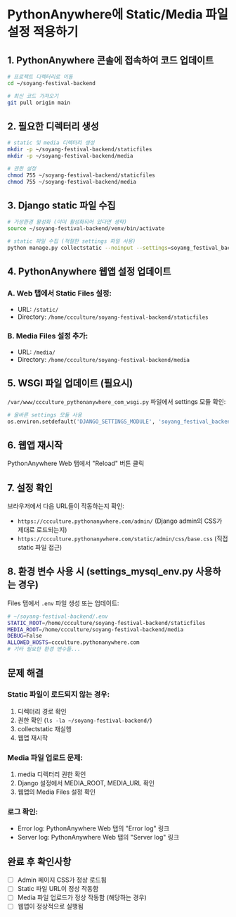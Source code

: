 # PythonAnywhere에 Static/Media 파일 설정 적용하기

## 1. PythonAnywhere 콘솔에 접속하여 코드 업데이트

```bash
# 프로젝트 디렉터리로 이동
cd ~/soyang-festival-backend

# 최신 코드 가져오기
git pull origin main
```

## 2. 필요한 디렉터리 생성

```bash
# static 및 media 디렉터리 생성
mkdir -p ~/soyang-festival-backend/staticfiles
mkdir -p ~/soyang-festival-backend/media

# 권한 설정
chmod 755 ~/soyang-festival-backend/staticfiles
chmod 755 ~/soyang-festival-backend/media
```

## 3. Django static 파일 수집

```bash
# 가상환경 활성화 (이미 활성화되어 있다면 생략)
source ~/soyang-festival-backend/venv/bin/activate

# static 파일 수집 (적절한 settings 파일 사용)
python manage.py collectstatic --noinput --settings=soyang_festival_backend.settings_pythonanywhere
```

## 4. PythonAnywhere 웹앱 설정 업데이트

### A. Web 탭에서 Static Files 설정:
- URL: `/static/`
- Directory: `/home/ccculture/soyang-festival-backend/staticfiles`

### B. Media Files 설정 추가:
- URL: `/media/`
- Directory: `/home/ccculture/soyang-festival-backend/media`

## 5. WSGI 파일 업데이트 (필요시)

`/var/www/ccculture_pythonanywhere_com_wsgi.py` 파일에서 settings 모듈 확인:

```python
# 올바른 settings 모듈 사용
os.environ.setdefault('DJANGO_SETTINGS_MODULE', 'soyang_festival_backend.settings_pythonanywhere')
```

## 6. 웹앱 재시작

PythonAnywhere Web 탭에서 "Reload" 버튼 클릭

## 7. 설정 확인

브라우저에서 다음 URL들이 작동하는지 확인:
- `https://ccculture.pythonanywhere.com/admin/` (Django admin의 CSS가 제대로 로드되는지)
- `https://ccculture.pythonanywhere.com/static/admin/css/base.css` (직접 static 파일 접근)

## 8. 환경 변수 사용 시 (settings_mysql_env.py 사용하는 경우)

Files 탭에서 `.env` 파일 생성 또는 업데이트:

```bash
# ~/soyang-festival-backend/.env
STATIC_ROOT=/home/ccculture/soyang-festival-backend/staticfiles
MEDIA_ROOT=/home/ccculture/soyang-festival-backend/media
DEBUG=False
ALLOWED_HOSTS=ccculture.pythonanywhere.com
# 기타 필요한 환경 변수들...
```

## 문제 해결

### Static 파일이 로드되지 않는 경우:
1. 디렉터리 경로 확인
2. 권한 확인 (`ls -la ~/soyang-festival-backend/`)
3. collectstatic 재실행
4. 웹앱 재시작

### Media 파일 업로드 문제:
1. media 디렉터리 권한 확인
2. Django 설정에서 MEDIA_ROOT, MEDIA_URL 확인
3. 웹앱의 Media Files 설정 확인

### 로그 확인:
- Error log: PythonAnywhere Web 탭의 "Error log" 링크
- Server log: PythonAnywhere Web 탭의 "Server log" 링크

## 완료 후 확인사항

- [ ] Admin 페이지 CSS가 정상 로드됨
- [ ] Static 파일 URL이 정상 작동함
- [ ] Media 파일 업로드가 정상 작동함 (해당하는 경우)
- [ ] 웹앱이 정상적으로 실행됨
